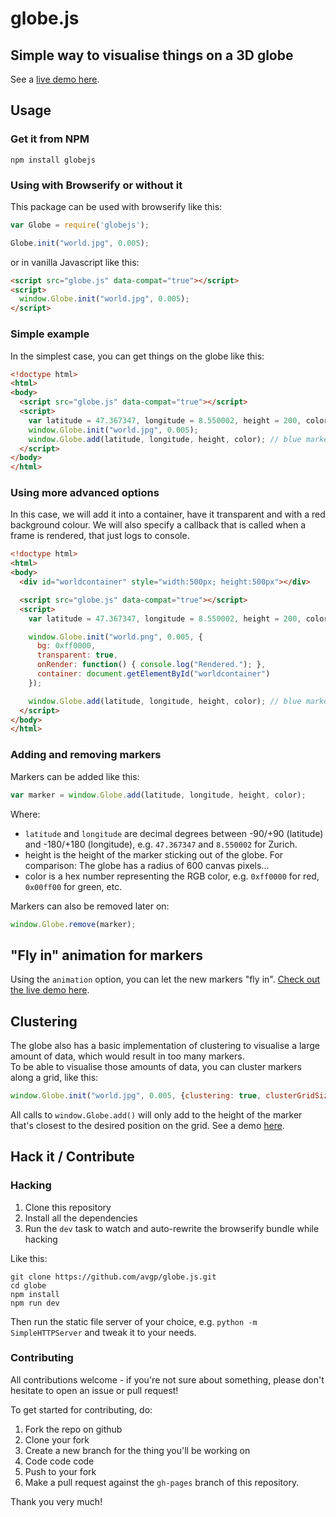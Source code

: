 # globe.js
## Simple way to visualise things on a 3D globe

See a [live demo here](http://avgp.github.io/globe.js/).

## Usage

### Get it from NPM

```shell
npm install globejs
```

### Using with Browserify or without it

This package can be used with browserify like this:

```javascript
var Globe = require('globejs');

Globe.init("world.jpg", 0.005);
```

or in vanilla Javascript like this:

```html
<script src="globe.js" data-compat="true"></script>
<script>
  window.Globe.init("world.jpg", 0.005);
</script>
```

### Simple example

In the simplest case, you can get things on the globe like this:

```html
<!doctype html>
<html>
<body>
  <script src="globe.js" data-compat="true"></script>
  <script>
    var latitude = 47.367347, longitude = 8.550002, height = 200, color = 0x0000ff;
    window.Globe.init("world.jpg", 0.005);
    window.Globe.add(latitude, longitude, height, color); // blue marker on Zurich
  </script>
</body>
</html>
```

### Using more advanced options

In this case, we will add it into a container, have it transparent and with a red background colour.
We will also specify a callback that is called when a frame is rendered, that just logs to console.

```html
<!doctype html>
<html>
<body>
  <div id="worldcontainer" style="width:500px; height:500px"></div>

  <script src="globe.js" data-compat="true"></script>
  <script>
    var latitude = 47.367347, longitude = 8.550002, height = 200, color = 0x0000ff;

    window.Globe.init("world.png", 0.005, {
      bg: 0xff0000,
      transparent: true,
      onRender: function() { console.log("Rendered."); },
      container: document.getElementById("worldcontainer")
    });

    window.Globe.add(latitude, longitude, height, color); // blue marker on Zurich
  </script>
</body>
</html>
```

### Adding and removing markers

Markers can be added like this:

```javascript
var marker = window.Globe.add(latitude, longitude, height, color);
```
Where:
* `latitude` and `longitude` are decimal degrees between -90/+90 (latitude) and -180/+180 (longitude), e.g. `47.367347` and `8.550002` for Zurich.
* height is the height of the marker sticking out of the globe. For comparison: The globe has a radius of 600 canvas pixels...
* color is a hex number representing the RGB color, e.g. `0xff0000` for red, `0x00ff00` for green, etc.

Markers can also be removed later on:

```javascript
window.Globe.remove(marker);
```

## "Fly in" animation for markers

Using the `animation` option, you can let the new markers "fly in".
[Check out the live demo here](http://avgp.github.io/globe.js/index_animated.html).

## Clustering

The globe also has a basic implementation of clustering to visualise a large amount of data, which would result in too many markers.  
To be able to visualise those amounts of data, you can cluster markers along a grid, like this:

```javascript
window.Globe.init("world.jpg", 0.005, {clustering: true, clusterGridSize: 5});
```
All calls to `window.Globe.add()` will only add to the height of the marker that's closest to the desired position on the grid.
See a demo [here](index_clustered.html).

## Hack it / Contribute

### Hacking

1. Clone this repository
2. Install all the dependencies
3. Run the `dev` task to watch and auto-rewrite the browserify bundle while hacking

Like this:

```shell
git clone https://github.com/avgp/globe.js.git
cd globe
npm install
npm run dev
```
Then run the static file server of your choice, e.g. `python -m SimpleHTTPServer` and tweak it to your needs.

### Contributing

All contributions welcome - if you're not sure about something, please don't hesitate to open an issue or pull request!

To get started for contributing, do:

1. Fork the repo on github
2. Clone your fork
3. Create a new branch for the thing you'll be working on
4. Code code code
5. Push to your fork
6. Make a pull request against the `gh-pages` branch of this repository.

Thank you very much!

